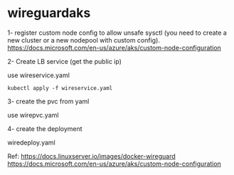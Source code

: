 # wireguardaks

1- register custom node config to allow unsafe sysctl (you need to create a new cluster or a new nodepool with custom config).
https://docs.microsoft.com/en-us/azure/aks/custom-node-configuration

2- Create LB service (get the public ip)

use wireservice.yaml
```
kubectl apply -f wireservice.yaml
```



3- create the pvc from yaml

use wirepvc.yaml

4- create the deployment

wiredeploy.yaml

Ref:
https://docs.linuxserver.io/images/docker-wireguard
https://docs.microsoft.com/en-us/azure/aks/custom-node-configuration
